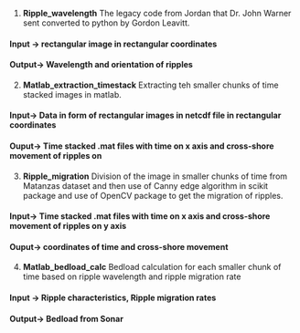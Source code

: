 1. **Ripple_wavelength**
The legacy code from Jordan that Dr. John Warner sent converted
to python by Gordon Leavitt.
#### Input -> rectangular image in rectangular coordinates
#### Output-> Wavelength and orientation of ripples

2. **Matlab_extraction_timestack**
Extracting teh smaller chunks of time stacked images in matlab. 
#### Input-> Data in form of rectangular images in netcdf file in rectangular coordinates
#### Ouput-> Time stacked .mat files with time on x axis and cross-shore movement of ripples on 

3. **Ripple_migration**
Division of the image in smaller chunks of time from Matanzas dataset
and then use of Canny edge algorithm in scikit package and use of OpenCV package to get the
migration of ripples. 
#### Input-> Time stacked .mat files with time on x axis and cross-shore movement of ripples on y axis
#### Ouput-> coordinates of time and cross-shore movement 

4. **Matlab_bedload_calc** 
Bedload calculation for each smaller chunk of time based on 
ripple wavelength and ripple migration rate 
#### Input -> Ripple characteristics, Ripple migration rates 
#### Output-> Bedload from Sonar 
